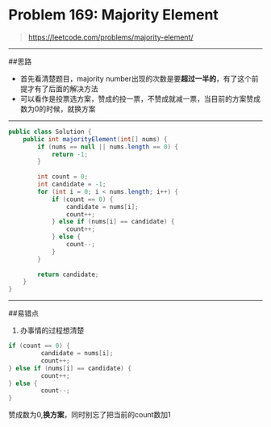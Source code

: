 # Problem 169: Majority Element


> https://leetcode.com/problems/majority-element/

------------
##思路
* 首先看清楚题目，majority number出现的次数是要**超过一半的**，有了这个前提才有了后面的解决方法
* 可以看作是投票选方案，赞成的投一票，不赞成就减一票，当目前的方案赞成数为0的时候，就换方案

-----------------
```java
public class Solution {
    public int majorityElement(int[] nums) {
        if (nums == null || nums.length == 0) {
            return -1;
        }
        
        int count = 0; 
        int candidate = -1;
        for (int i = 0; i < nums.length; i++) {
            if (count == 0) {
                candidate = nums[i];
                count++;
            } else if (nums[i] == candidate) {
                count++;
            } else {
                count--;
            }
        }
        
        return candidate;
    }
}
```

----------
##易错点

1. 办事情的过程想清楚
```java
if (count == 0) {
         candidate = nums[i];
         count++;
} else if (nums[i] == candidate) {
         count++;
} else {
         count--;
}
```
赞成数为0,**换方案**，同时别忘了把当前的count数加1

























